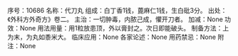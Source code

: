 序号：10686
名称：代刀丸
组成：白丁香1钱，蓖麻仁1钱，生白砒3分。
出处：《外科方外奇方》卷二。
主治：一切肿毒，内脓己成，懼开刀者。
加减：None
功效：None
用法用量：用1粒放患顶，外以膏封之。次日即能破头。
制备方法：上为末，为丸如黍米大。
临床应用：None
各家论述：None
用药禁忌：None
附注：None
